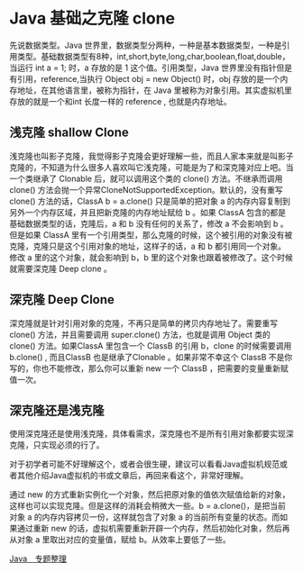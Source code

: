 # Java 基础之克隆 clone

先说数据类型。Java 世界里，数据类型分两种，一种是基本数据类型，一种是引用类型。基础数据类型有8种，int,short,byte,long,char,boolean,float,double，当运行 int a = 1; 时，a 存放的是 1 这个值。引用类型，Java 世界里没有指针但是有引用，reference,当执行 Object obj = new Object() 时，obj 存放的是一个内存地址，在其他语言里，被称为指针，在 Java 里被称为对象引用。其实虚拟机里存放的就是一个和int 长度一样的 reference , 也就是内存地址。


<!--more-->


 ## 浅克隆 shallow Clone

浅克隆也叫影子克隆，我觉得影子克隆会更好理解一些，而且人家本来就是叫影子克隆的，不知道为什么很多人喜欢叫它浅克隆，可能是为了和深克隆对应上吧。当一个类继承了 Clonable 后，就可以调用这个类的 clone() 方法。不继承而调用clone() 方法会抛一个异常CloneNotSupportedException。默认的，没有重写clone() 方法的话，ClassA b = a.clone() 只是简单的把对象 a 的内存内容复制到另外一个内存区域，并且把新克隆的内存地址赋给 b 。如果 ClassA 包含的都是基础数据类型的话，克隆后，a 和 b 没有任何的关系了，修改 a 不会影响到 b 。但是如果 ClassA 里有一个引用类型，那么克隆的时候，这个被引用的对象没有被克隆，克隆只是这个引用对象的地址，这样子的话，a 和 b 都引用同一个对象。修改 a 里的这个对象，就会影响到 b，b 里的这个对象也跟着被修改了。这个时候就需要深克隆 Deep clone 。

## 深克隆 Deep Clone

深克隆就是针对引用对象的克隆，不再只是简单的拷贝内存地址了。需要重写clone() 方法，并且需要调用 super.clone() 方法，也就是调用 Object 类的 clone() 方法。如果ClassA 里包含一个 ClassB 的引用 b，clone 的时候需要调用b.clone() , 而且ClassB 也是继承了Clonable 。如果非常不幸这个 ClassB 不是你写的，你也不能修改，那么你可以重新 new 一个 ClassB ，把需要的变量重新赋值一次。

## 深克隆还是浅克隆

使用深克隆还是使用浅克隆，具体看需求，深克隆也不是所有引用对象都要实现深克隆，只实现必须的行了。

对于初学者可能不好理解这个，或者会很生硬，建议可以看看Java虚拟机规范或者其他介绍Java虚拟机的书或文章后，再回来看这个，非常好理解。

通过 new 的方式重新实例化一个对象，然后把原对象的值依次赋值给新的对象，这样也可以实现克隆。但是这样的消耗会稍微大一些。b = a.clone()，是把当前对象 a 的内存内容拷贝一份，这样就包含了对象 a 的当前所有变量的状态。而如果通过重新 new 的话，虚拟机需要重新开辟一个内存，然后初始化对象，然后再从对象 a 里取出对应的变量值，赋给 b。从效率上要低了一些。

[Java　专题整理][1]


  [1]: http://www.binkery.com/archives/478.html